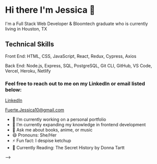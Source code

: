 # Hi there I'm Jessica 👋

I'm a Full Stack Web Developer & Bloomtech graduate who is currently living in Houston, TX

## Technical Skills
Front End: HTML, CSS, JavaScript, React, Redux, Cypress, Axios

Back End: Node.js, Express, SQL, PostgreSQL, Git CLI, GitHub, VS Code, Vercel, Heroku, Netlify

### Feel free to reach out to me on my LinkedIn or email listed below:

 [LinkedIn](www.linkedin.com/in/jessica-fuerte/ "LinkedIn")
 
 Fuerte.Jessica10@gmail.com 
 

- 🔭 I’m currently working on a personal portfolio
- 🌱 I’m currently expanding my knowledge in frontend development
- 💬 Ask me about books, anime, or music
- 😄 Pronouns: She/Her
- ⚡ Fun fact: I despise ketchup
- 📖 Currently Reading: The Secret History by Donna Tartt
 
-->
